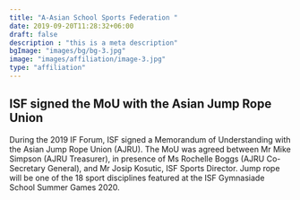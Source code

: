 ```yaml
---
title: "A-Asian School Sports Federation "
date: 2019-09-20T11:28:32+06:00
draft: false
description : "this is a meta description"
bgImage: "images/bg/bg-3.jpg"
image: "images/affiliation/image-3.jpg"
type: "affiliation"
---
```



## ISF signed the MoU with the Asian Jump Rope Union

During the 2019 IF Forum, ISF signed a Memorandum of Understanding with the Asian Jump Rope Union (AJRU). The MoU was agreed between Mr Mike Simpson (AJRU Treasurer), in presence of Ms Rochelle Boggs (AJRU Co-Secretary General), and Mr Josip Kosutic, ISF Sports Director. Jump rope will be one of the 18 sport disciplines featured at the ISF Gymnasiade School Summer Games 2020.

